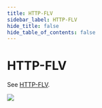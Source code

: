 ```yaml
---
title: HTTP-FLV
sidebar_label: HTTP-FLV
hide_title: false
hide_table_of_contents: false
---
```


# HTTP-FLV

See [HTTP-FLV](./delivery-http-flv.md).

![](https://ossrs.net/gif/v1/sls.gif?site=ossrs.net&path=/lts/doc/en/v6/flv)


